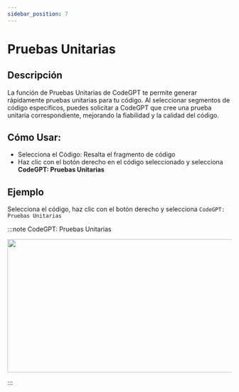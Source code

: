 ```yaml
---
sidebar_position: 7
---
```


# Pruebas Unitarias

## Descripción
La función de Pruebas Unitarias de CodeGPT te permite generar rápidamente pruebas unitarias para tu código. Al seleccionar segmentos de código específicos, puedes solicitar a CodeGPT que cree una prueba unitaria correspondiente, mejorando la fiabilidad y la calidad del código.

## Cómo Usar:
- Selecciona el Código: Resalta el fragmento de código
- Haz clic con el botón derecho en el código seleccionado y selecciona **CodeGPT: Pruebas Unitarias**

## Ejemplo
Selecciona el código, haz clic con el botón derecho y selecciona `CodeGPT: Pruebas Unitarias`

:::note CodeGPT: Pruebas Unitarias
<p align="center">
  <img width="550" height="300" src="https://github.com/davila7/code-gpt-docs/assets/6216945/5b14b329-7b91-43cf-a194-ceb6a7932c07" />
</p>
:::
